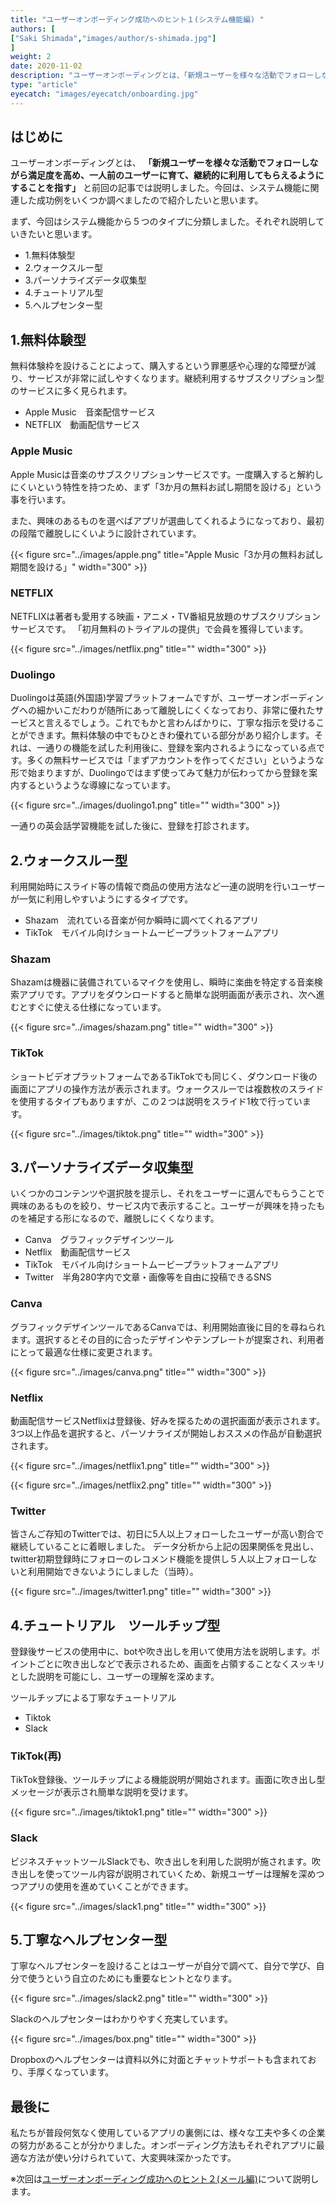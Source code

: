 ```yaml
---
title: "ユーザーオンボーディング成功へのヒント１(システム機能編) "
authors: [
["Saki Shimada","images/author/s-shimada.jpg"]
]
weight: 2
date: 2020-11-02
description: "ユーザーオンボーディングとは、「新規ユーザーを様々な活動でフォローしながら満足度を高め、一人前のユーザーに育て、継続的に利用してもらえるようにすることを指す」と前回の記事では説明しました。今回は、システム機能に関連した成功例をいくつか調べましたので紹介したいと思います。"
type: "article"
eyecatch: "images/eyecatch/onboarding.jpg"
---
```


## はじめに

ユーザーオンボーディングとは、 **「新規ユーザーを様々な活動でフォローしながら満足度を高め、一人前のユーザーに育て、継続的に利用してもらえるようにすることを指す」** と前回の記事では説明しました。今回は、システム機能に関連した成功例をいくつか調べましたので紹介したいと思います。

まず、今回はシステム機能から５つのタイプに分類しました。それぞれ説明していきたいと思います。

- 1.無料体験型
- 2.ウォークスルー型
- 3.パーソナライズデータ収集型
- 4.チュートリアル型
- 5.ヘルプセンター型

## 1.無料体験型

無料体験枠を設けることによって、購入するという罪悪感や心理的な障壁が減り、サービスが非常に試しやすくなります。継続利用するサブスクリプション型のサービスに多く見られます。

- Apple Music　音楽配信サービス
- NETFLIX　動画配信サービス

### Apple Music

Apple Musicは音楽のサブスクリプションサービスです。一度購入すると解約しにくいという特性を持つため、まず「3か月の無料お試し期間を設ける」という事を行います。

また、興味のあるものを選べばアプリが選曲してくれるようになっており、最初の段階で離脱しにくいように設計されています。

{{< figure src="../images/apple.png" title="Apple Music「3か月の無料お試し期間を設ける」" width="300" >}}

### NETFLIX

NETFLIXは著者も愛用する映画・アニメ・TV番組見放題のサブスクリプションサービスです。
「初月無料のトライアルの提供」で会員を獲得しています。

{{< figure src="../images/netflix.png" title="" width="300" >}}

### Duolingo

Duolingoは英語(外国語)学習プラットフォームですが、ユーザーオンボーディングへの細かいこだわりが随所にあって離脱しにくくなっており、非常に優れたサービスと言えるでしょう。これでもかと言わんばかりに、丁寧な指示を受けることができます。無料体験の中でもひときわ優れている部分があり紹介します。それは、一通りの機能を試した利用後に、登録を案内されるようになっている点です。多くの無料サービスでは「まずアカウントを作ってください」というような形で始まりますが、Duolingoではまず使ってみて魅力が伝わってから登録を案内するというような導線になっています。

{{< figure src="../images/duolingo1.png" title="" width="300" >}}

一通りの英会話学習機能を試した後に、登録を打診されます。

## 2.ウォークスルー型

利用開始時にスライド等の情報で商品の使用方法など一連の説明を行いユーザーが一気に利用しやすいようにするタイプです。

- Shazam　流れている音楽が何か瞬時に調べてくれるアプリ
- TikTok　モバイル向けショートムービープラットフォームアプリ

### Shazam

Shazamは機器に装備されているマイクを使用し、瞬時に楽曲を特定する音楽検索アプリです。アプリをダウンロードすると簡単な説明画面が表示され、次へ進むとすぐに使える仕様になっています。

{{< figure src="../images/shazam.png" title="" width="300" >}}

### TikTok

ショートビデオプラットフォームであるTikTokでも同じく、ダウンロード後の画面にアプリの操作方法が表示されます。ウォークスルーでは複数枚のスライドを使用するタイプもありますが、この２つは説明をスライド1枚で行っています。

{{< figure src="../images/tiktok.png" title="" width="300" >}}

## 3.パーソナライズデータ収集型

いくつかのコンテンツや選択肢を提示し、それをユーザーに選んでもらうことで興味のあるものを絞り、サービス内で表示すること。ユーザーが興味を持ったものを補足する形になるので、離脱しにくくなります。

- Canva　グラフィックデザインツール
- Netflix　動画配信サービス
- TikTok　モバイル向けショートムービープラットフォームアプリ
- Twitter　半角280字内で文章・画像等を自由に投稿できるSNS

### Canva

グラフィックデザインツールであるCanvaでは、利用開始直後に目的を尋ねられます。選択するとその目的に合ったデザインやテンプレートが提案され、利用者にとって最適な仕様に変更されます。

{{< figure src="../images/canva.png" title="" width="300" >}}

### Netflix

動画配信サービスNetflixは登録後、好みを探るための選択画面が表示されます。3つ以上作品を選択すると、パーソナライズが開始しおススメの作品が自動選択されます。

{{< figure src="../images/netflix1.png" title="" width="300" >}}

{{< figure src="../images/netflix2.png" title="" width="300" >}}

### Twitter

皆さんご存知のTwitterでは、初日に5人以上フォローしたユーザーが高い割合で継続していることに着眼しました。 データ分析から上記の因果関係を見出し、twitter初期登録時にフォローのレコメンド機能を提供し５人以上フォローしないと利用開始できないようにしました（当時）。

{{< figure src="../images/twitter1.png" title="" width="300" >}}

## 4.チュートリアル　ツールチップ型

登録後サービスの使用中に、botや吹き出しを用いて使用方法を説明します。ポイントごとに吹き出しなどで表示されるため、画面を占領することなくスッキリとした説明を可能にし、ユーザーの理解を深めます。

ツールチップによる丁寧なチュートリアル

- Tiktok
- Slack

### TikTok(再)

TikTok登録後、ツールチップによる機能説明が開始されます。画面に吹き出し型メッセージが表示され簡単な説明を受けます。

{{< figure src="../images/tiktok1.png" title="" width="300" >}}

### Slack

ビジネスチャットツールSlackでも、吹き出しを利用した説明が施されます。吹き出しを使ってツール内容が説明されていくため、新規ユーザーは理解を深めつつアプリの使用を進めていくことができます。

{{< figure src="../images/slack1.png" title="" width="300" >}}

## 5.丁寧なヘルプセンター型

丁寧なヘルプセンターを設けることはユーザーが自分で調べて、自分で学び、自分で使うという自立のためにも重要なヒントとなります。

{{< figure src="../images/slack2.png" title="" width="300" >}}

Slackのヘルプセンターはわかりやすく充実しています。

{{< figure src="../images/box.png" title="" width="300" >}}

Dropboxのヘルプセンターは資料以外に対面とチャットサポートも含まれており、手厚くなっています。

## 最後に

私たちが普段何気なく使用しているアプリの裏側には、様々な工夫や多くの企業の努力があることが分かりました。オンボーディング方法もそれぞれアプリに最適な方法が使い分けられていて、大変興味深かったです。

※次回は[ユーザーオンボーディング成功へのヒント２(メール編)](/growth-hacking/user-onboarding-mailcase/)について説明します。
